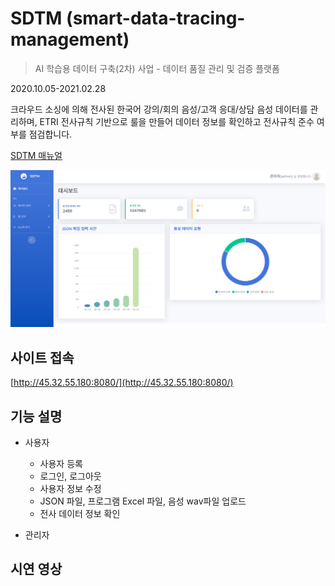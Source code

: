 # SDTM (smart-data-tracing-management)
> AI 학습용 데이터 구축(2차) 사업 - 데이터 품질 관리 및 검증 플랫폼  

2020.10.05-2021.02.28

크라우드 소싱에 의해 전사된 한국어 강의/회의 음성/고객 응대/상담 음성 데이터를 관리하며, ETRI 전사규칙 기반으로 룰을 만들어 데이터 정보를 확인하고 전사규칙 준수 여부를 점검합니다.  
  
[SDTM 매뉴얼](https://docs.google.com/document/d/1EF0ysPyC-t6nF3UxD-LlGf-ztwdlsFJXvLM8UCWFMew/edit?usp=sharing)

![](./screenshot.png)


## 사이트 접속
[http://45.32.55.180:8080/](http://45.32.55.180:8080/)

## 기능 설명

* 사용자
  * 사용자 등록
  * 로그인, 로그아웃
  * 사용자 정보 수정
  * JSON 파일, 프로그램 Excel 파일, 음성 wav파일 업로드
  * 전사 데이터 정보 확인

* 관리자
  
  
## 시연 영상
  
  


